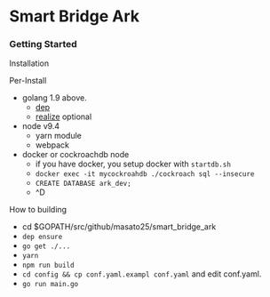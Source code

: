 # Smart Bridge Ark

### Getting Started

Installation


Per-Install
* golang 1.9 above.
  * [dep](https://github.com/golang/dep)
  * [realize](https://github.com/tockins/realize) optional
* node v9.4
  * yarn module
  * webpack
* docker or cockroachdb node
  * if you have docker, you setup docker with `startdb.sh`
  * `docker exec -it mycockroahdb ./cockroach sql --insecure`
  * `CREATE DATABASE ark_dev;`
  * ^D

How to building

* cd $GOPATH/src/github/masato25/smart_bridge_ark
* `dep ensure`
* `go get ./...`
* `yarn`
* `npm run build`
* `cd config && cp conf.yaml.exampl conf.yaml` and edit conf.yaml.
* `go run main.go`
